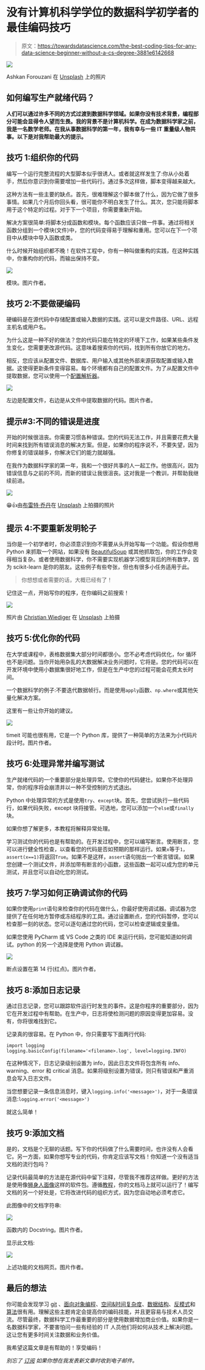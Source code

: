 # 没有计算机科学学位的数据科学初学者的最佳编码技巧

> 原文：<https://towardsdatascience.com/the-best-coding-tips-for-any-data-science-beginner-without-a-cs-degree-3881e6142668>

![](img/d2c858d68e2c583b72fd2db9e0a5afb3.png)

Ashkan Forouzani 在 [Unsplash](https://unsplash.com?utm_source=medium&utm_medium=referral) 上的照片

## 如何编写生产就绪代码？

**人们可以通过许多不同的方式过渡到数据科学领域。如果你没有技术背景，编程部分可能会显得令人望而生畏。我的背景不是计算机科学。在成为数据科学家之前，我是一名数学老师。在我从事数据科学的第一年，我有幸与一些 IT 重量级人物共事。以下是对我帮助最大的提示。**

## 技巧 1:组织你的代码

编写一个运行完整流程的大型脚本似乎很诱人。或者就这样发生了:你从小处着手，然后你意识到你需要增加一些代码行。通过多次这样做，脚本变得越来越大。

这种方法有一些主要的缺点。首先，很难理解这个脚本做了什么，因为它做了很多事情。如果几个月后你回头看，很可能你不明白发生了什么。其次，您只能将脚本用于这个特定的过程。对于下一个项目，你需要重新开始。

解决方案很简单:将脚本分成函数和模块。每个函数应该只做一件事。通过将相关函数分组到一个模块(文件)中，您的代码变得易于理解和重用。您可以在下一个项目中从模块中导入函数或类。

什么时候开始组织都不晚！在软件工程中，你有一种叫做重构的实践，在这种实践中，你重构你的代码，而输出保持不变。

![](img/e4db3d8f6a21ddcd94e4d61687c14fed.png)

模块。图片作者。

## 技巧 2:不要做硬编码

硬编码是在源代码中存储配置或输入数据的实践。这可以是文件路径、URL、远程主机名或用户名。

为什么这是一种不好的做法？您的代码只能在特定的环境下工作，如果某些条件发生变化，您需要更改源代码。这意味着搜索你的代码，找到所有你放它的地方。

相反，您应该从配置文件、数据库、用户输入或其他外部来源获取配置或输入数据。这使得更新条件变得容易。每个环境都有自己的配置文件。为了从配置文件中提取数据，您可以使用一个[配置解析器](https://docs.python.org/3/library/configparser.html)。

![](img/29f29cf7c6875a4c91b6781ff5b1b9c8.png)

左边是配置文件，右边是从文件中提取数据的代码。图片作者。

## 提示#3:不同的错误是进度

开始的时候很沮丧。你需要习惯各种错误。您的代码无法工作，并且需要花费大量时间来找到所有错误消息的解决方案。但是，如果你的程序说不，不要失望，因为你修复的错误越多，你解决它们的能力就越强。

在我作为数据科学家的第一年，我和一个很好共事的人一起工作。他很高兴，因为错误信息与之前的不同，而新的错误让我很沮丧。这对我是一个教训，并帮助我继续前进。

![](img/c907ee037812b3326e31eda3836f563e.png)

😁👍由[布雷特·乔丹](https://unsplash.com/@brett_jordan?utm_source=medium&utm_medium=referral)在 [Unsplash](https://unsplash.com?utm_source=medium&utm_medium=referral) 上拍摄的照片

## 提示 4:不要重新发明轮子

当你是一个初学者时，你必须意识到你不需要从头开始写每一个功能。假设你想用 Python 来抓取一个网站，如果没有 [BeautifulSoup](https://www.crummy.com/software/BeautifulSoup/bs4/doc/) 或其他抓取包，你的工作会变得相当复杂。或者使用数据科学，你不需要实现机器学习模型背后的所有数学，因为 scikit-learn 是你的朋友。这些例子有些夸张，但也有很多小任务适用于此。

> 你想想或者需要的话，大概已经有了！

记住这一点，开始写你的程序，在你编码之前搜索！

![](img/3fbd0b6a906640eaa662770cdc651bad.png)

照片由 [Christian Wiediger](https://unsplash.com/@christianw?utm_source=medium&utm_medium=referral) 在 [Unsplash](https://unsplash.com?utm_source=medium&utm_medium=referral) 上拍摄

## 技巧 5:优化你的代码

在大学或课程中，表格数据集大部分时间都很小。您不必考虑代码优化，for 循环也不是问题。当你开始用杂乱的大数据解决业务问题时，它将是。您的代码可以在开发环境中使用小数据集很好地工作，但是在生产中您的过程可能会花费太长时间。

一个数据科学的例子:不要迭代数据帧行。而是使用`apply`函数、`np.where`或其他矢量化解决方案。

这里有一些让你开始的建议。

![](img/a405c52bca94a574c95cd83344137605.png)

timeit 可能也很有用，它是一个 Python 库，提供了一种简单的方法来为小代码片段计时。图片作者。

## 技巧 6:处理异常并编写测试

生产就绪代码的一个重要部分是处理异常。它使你的代码健壮。如果你不处理异常，你的程序将会崩溃并以一种不受控制的方式退出。

Python 中处理异常的方式是使用`try`、`except`块。首先，您尝试执行一些代码行，如果代码失败，except 块将接管。可选地，您可以添加一个`else`或`finally`块。

如果你想了解更多，本教程将解释异常处理。

学习测试你的代码也是有帮助的。在开发过程中，您可以编写断言。使用断言，您可以进行健全性检查，以查看您的代码是否如预期的那样运行。如果`x`等于`1`，`assert(x==1)`将返回`True`。如果不是这样，`assert`语句抛出一个断言错误。如果您创建一个测试文件，并添加带有断言的小函数，这些函数一起可以成为您的单元测试，并且您可以自动化您的测试。

## 技巧 7:学习如何正确调试你的代码

如果你使用`print`语句来检查你的代码在做什么，你最好使用调试器。调试器为您提供了在任何地方暂停或冻结程序的工具。通过设置断点，您的代码暂停，您可以检查那一刻的状态。您可以逐句通过您的代码，您可以检查逻辑或变量值。

如果您使用 PyCharm 或 VS Code 之类的 IDE 来运行代码，您可能知道如何调试。python 的另一个选择是使用 Python 调试器。

![](img/e11529f2750207fe8e25750598158e35.png)

断点设置在第 14 行(红点)。图片作者。

## 技巧 8:添加日志记录

通过日志记录，您可以跟踪软件运行时发生的事件。这是你程序的重要部分，因为它在开发过程中有帮助。在生产中，日志将使检测问题的原因变得更加容易。没有，你将很难找到它。

记录真的很容易。在 Python 中，你只需要写下面两行代码:

```
import logging 
logging.basicConfig(filename='<filename>.log', level=logging.INFO)
```

在这种情况下，日志记录级别设置为 info，因此日志文件将包含所有 info、warning、error 和 critical 消息。如果将级别设置为错误，则只有错误和严重消息会写入日志文件。

当您想要记录一条信息消息时，键入`logging.info('<message>')`，对于一条错误消息:`logging.error('<message>')`

就这么简单！

## 技巧 9:添加文档

是的，文档是个无聊的话题。写下你的代码做了什么需要时间，也许没有人会看它。另一方面，如果你想写专业的代码，你肯定应该写文档！你知道一个没有适当文档的流行包吗？

记录代码最简单的方法是在源代码中留下注释，尽管我不推荐这样做。更好的方法是使用像[狮身人面像](https://www.sphinx-doc.org/en/master/)这样的软件包。遵循[教程](https://www.sphinx-doc.org/en/master/tutorial/index.html)，你的文档马上就可以运行了！编写文档的另一个好处是，它将改进代码的组织方式，因为您自动地必须考虑它。

此图像中的文档字符串:

![](img/e0cf433869e4bc83f2a512521d1b21f8.png)

函数内的 Docstring。图片作者。

显示此文档:

![](img/8bd9d8d0daffd7dc1a35c3c508105906.png)

上述功能的文档网页。图片作者。

## 最后的想法

你可能会发现学习 [git](https://docs.github.com/en/get-started/using-git/about-git) 、[面向对象编程](https://kinsta.com/blog/python-object-oriented-programming/)、[空间&时间复杂度](https://www.geeksforgeeks.org/time-complexity-and-space-complexity/)、[数据结构](https://realpython.com/python-data-structures/)、[反模式](https://www.freecodecamp.org/news/antipatterns-to-avoid-in-code/)和[算法](https://www.khanacademy.org/computing/computer-science/algorithms)很有用。理解这些主题肯定会提高你的编码技能，并且更容易与技术人员交流。尽管最终，数据科学工作最重要的部分是使用数据增加商业价值。如果你是一名数据科学家，不要害怕问一些有经验的 IT 人员他们将如何从技术上解决问题。这让您有更多时间关注数据和业务价值。

我希望这篇文章是有帮助的！享受编码！

*别忘了* [*订阅*](https://hennie-de-harder.medium.com/subscribe) *如果你想在我发表新文章时收到电子邮件。*